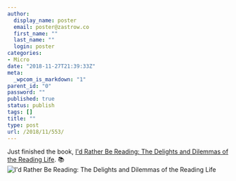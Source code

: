 ```yaml
---
author:
  display_name: poster
  email: poster@zastrow.co
  first_name: ""
  last_name: ""
  login: poster
categories:
- Micro
date: "2018-11-27T21:39:33Z"
meta:
  _wpcom_is_markdown: "1"
parent_id: "0"
password: ""
published: true
status: publish
tags: []
title: ""
type: post
url: /2018/11/553/
---
```

<p>Just finished the book, <a href="https://www.goodreads.com/review/show/2523974577?utm_medium=api&amp;utm_source=rss">I'd Rather Be Reading: The Delights and Dilemmas of the Reading Life</a>. 📚 <img src="/assets/2018/11/38502471.jpg" alt="I'd Rather Be Reading: The Delights and Dilemmas of the Reading Life" /></p>
